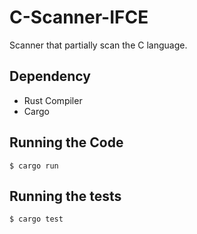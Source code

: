 # C-Scanner-IFCE
Scanner that partially scan the C language.

## Dependency
- Rust Compiler
- Cargo

## Running the Code

```shell
$ cargo run
```

## Running the tests
```shell
$ cargo test
```

